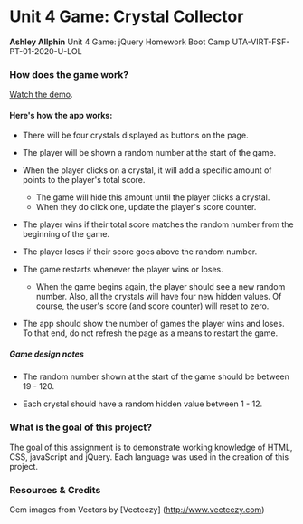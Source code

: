 # Unit 4 Game: Crystal Collector

**Ashley Allphin**
Unit 4 Game: jQuery Homework
Boot Camp UTA-VIRT-FSF-PT-01-2020-U-LOL

### How does the game work?

[Watch the demo](https://youtu.be/yNI0l2FMeCk).

#### Here's how the app works:

   * There will be four crystals displayed as buttons on the page.

   * The player will be shown a random number at the start of the game.

   * When the player clicks on a crystal, it will add a specific amount of points to the player's total score. 

     * The game will hide this amount until the player clicks a crystal.
     * When they do click one, update the player's score counter.

   * The player wins if their total score matches the random number from the beginning of the game.

   * The player loses if their score goes above the random number.

   * The game restarts whenever the player wins or loses.

     * When the game begins again, the player should see a new random number. Also, all the crystals will have four new hidden values. Of course, the user's score (and score counter) will reset to zero.

   * The app should show the number of games the player wins and loses. To that end, do not refresh the page as a means to restart the game.

##### Game design notes

* The random number shown at the start of the game should be between 19 - 120.

* Each crystal should have a random hidden value between 1 - 12.



### What is the goal of this project?

The goal of this assignment is to demonstrate working knowledge of HTML, CSS, javaScript and jQuery.  Each language was used in the creation of this project.

### Resources & Credits

Gem images from Vectors by [Vecteezy] (http://www.vecteezy.com)
